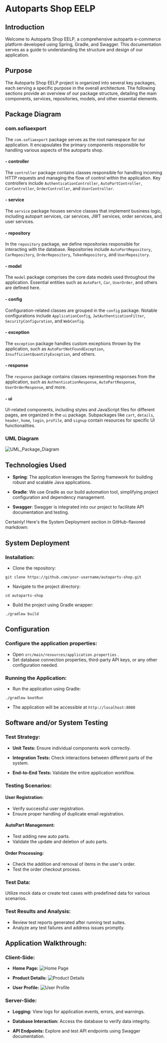 # Autoparts Shop EELP

## Introduction

Welcome to Autoparts Shop EELP, a comprehensive autoparts e-commerce platform developed using Spring, Gradle, and Swagger. This documentation serves as a guide to understanding the structure and design of our application.

## Purpose

The Autoparts Shop EELP project is organized into several key packages, each serving a specific purpose in the overall architecture. The following sections provide an overview of our package structure, detailing the main components, services, repositories, models, and other essential elements.

## Package Diagram

### com.sofiaexport

The `com.sofiaexport` package serves as the root namespace for our application. It encapsulates the primary components responsible for handling various aspects of the autoparts shop.

#### - controller

The `controller` package contains classes responsible for handling incoming HTTP requests and managing the flow of control within the application. Key controllers include `AuthenticationController`, `AutoPartController`, `CarController`, `OrderController`, and `UserController`.

#### - service

The `service` package houses service classes that implement business logic, including autopart services, car services, JWT services, order services, and user services.

#### - repository

In the `repository` package, we define repositories responsible for interacting with the database. Repositories include `AutoPartRepository`, `CarRepository`, `OrderRepository`, `TokenRepository`, and `UserRepository`.

#### - model

The `model` package comprises the core data models used throughout the application. Essential entities such as `AutoPart`, `Car`, `UserOrder`, and others are defined here.

#### - config

Configuration-related classes are grouped in the `config` package. Notable configurations include `ApplicationConfig`, `JwtAuthenticationFilter`, `SecurityConfiguration`, and `WebConfig`.

#### - exception

The `exception` package handles custom exceptions thrown by the application, such as `AutoPartNotFoundException`, `InsufficientQuantityException`, and others.

#### - response

The `response` package contains classes representing responses from the application, such as `AuthenticationResponse`, `AutoPartResponse`, `UserOrderResponse`, and more.

#### - ui

UI-related components, including styles and JavaScript files for different pages, are organized in the `ui` package. Subpackages like `cart`, `details`, `header`, `home`, `login`, `profile`, and `signup` contain resources for specific UI functionalities.

### UML Diagram

![UML_Package_Diagram](class-diagram.png)

## Technologies Used

- **Spring**: The application leverages the Spring framework for building robust and scalable Java applications.

- **Gradle**: We use Gradle as our build automation tool, simplifying project configuration and dependency management.

- **Swagger**: Swagger is integrated into our project to facilitate API documentation and testing.


Certainly! Here's the System Deployment section in GitHub-flavored markdown:

System Deployment
--

### Installation:

- Clone the repository:
```
git clone https://github.com/your-username/autoparts-shop.git
```

- Navigate to the project directory:
```
cd autoparts-shop
```

- Build the project using Gradle wrapper:
```
./gradlew build
```

## Configuration

### Configure the application properties:
- Open `src/main/resources/application.properties` .
- Set database connection properties, third-party API keys, or any other configuration needed.

### Running the Application:

- Run the application using Gradle:
```
./gradlew bootRun
```
- The application will be accessible at `http://localhost:8080`

## Software and/or System Testing
### Test Strategy:
- **Unit Tests:**
  Ensure individual components work correctly.

- **Integration Tests:**
  Check interactions between different parts of the system.

- **End-to-End Tests:**
  Validate the entire application workflow.

### Testing Scenarios:
#### User Registration:
- Verify successful user registration.
- Ensure proper handling of duplicate email registration.

#### AutoPart Management:
- Test adding new auto parts.
- Validate the update and deletion of auto parts.

#### Order Processing:
- Check the addition and removal of items in the user's order.
- Test the order checkout process.

### Test Data:
Utilize mock data or create test cases with predefined data for various scenarios.

### Test Results and Analysis:
- Review test reports generated after running test suites.
- Analyze any test failures and address issues promptly.

## Application Walkthrough:
### Client-Side:
- **Home Page:**
  ![Home Page](home-page.png)

- **Product Details:**
  ![Product Details](detail-page.png)

- **User Profile:**
  ![User Profile](profile-page.png)

### Server-Side:
- **Logging:**
  View logs for application events, errors, and warnings.

- **Database Interaction:**
  Access the database to verify data integrity.

- **API Endpoints:**
  Explore and test API endpoints using Swagger documentation.
